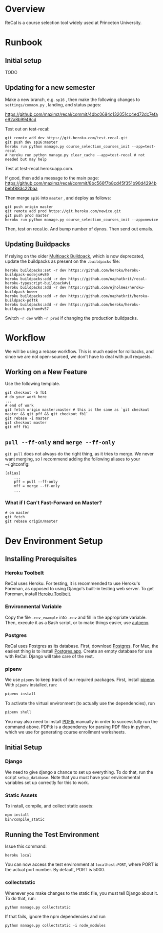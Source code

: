 # Overview

ReCal is a course selection tool widely used at Princeton University.

# Runbook

## Initial setup

TODO

## Updating for a new semester

Make a new branch, e.g. `sp16` , then make the following changes to `settings/common.py` , landing, and status pages:

https://github.com/maximz/recal/commit/4dbc0684c132051cc4ed72dc7efae92a8b9949cd 

Test out on test-recal:


    git remote add dev https://git.heroku.com/test-recal.git
    git push dev sp16:master
    heroku run python manage.py course_selection_courses_init --app=test-recal
    # heroku run python manage.py clear_cache --app=test-recal # not needed but may help

Test at test-recal.herokuapp.com.

If good, then add a message to the main page: https://github.com/maximz/recal/commit/8bc566f7b8cd45f351b90d4294bbebf883c22baa

Then merge `sp16` into `master` , and deploy as follows:


    git push origin master
    git remote add prod https://git.heroku.com/newice.git
    git push prod master
    heroku run python manage.py course_selection_courses_init --app=newice

Then, test on recal.io.
And bump number of dynos.
Then send out emails.

## Updating Buildpacks

If relying on the older [Multipack Buildpack](https://github.com/ddollar/heroku-buildpack-multi), which is now deprecated, update the buildpacks as present on the `.buildpacks` file:


    heroku buildpacks:set -r dev https://github.com/heroku/heroku-buildpack-nodejs#v80
    heroku buildpacks:add -r dev https://github.com/naphatkrit/recal-heroku-typescript-buildpack#v1
    heroku buildpacks:add -r dev https://github.com/ejholmes/heroku-buildpack-bower
    heroku buildpacks:add -r dev https://github.com/naphatkrit/heroku-buildpack-pdftk
    heroku buildpacks:add -r dev https://github.com/heroku/heroku-buildpack-python#v57

Switch `-r dev` with `-r prod` if changing the production buildpacks.

# Workflow
We will be using a rebase workflow. This is much easier for rollbacks, and since we are not open-sourced, we don't have to deal with pull requests.

## Working on a New Feature
Use the following template.
```
git checkout -b fb1
# do your work here
...
# end of work
git fetch origin master:master # this is the same as `git checkout master && git pff && git checkout fb1`
git rebase -i master
git checkout master
git mff fb1
```

## `pull --ff-only` and `merge --ff-only`
`git pull` does not always do the right thing, as it tries to merge. We never want merging, so I recommend adding the following aliases to your ~/.gitconfig:

```
[alias]
    ...
    pff = pull --ff-only
    mff = merge --ff-only
    ...
```

### What if I Can't Fast-Forward on Master?
```
# on master
git fetch
git rebase origin/master
```

# Dev Environment Setup
## Installing Prerequisites
### Heroku Toolbelt
ReCal uses Heroku. For testing, it is recommended to use Heroku's Foreman, as opposed to using Django's built-in testing web server. To get Foreman, install [Heroku Toolbelt](https://toolbelt.heroku.com/).

### Environmental Variable
Copy the file `.env_example` into `.env` and fill in the appropriate variable. Then, execute it as a Bash script, or to make things easier, use [autoenv](https://github.com/kennethreitz/autoenv).

### Postgres
ReCal uses Postgres as its database. First, download [Postgres](http://www.postgresql.org/). For Mac, the easiest thing is to install [Postgres.app](http://postgresapp.com/). Create an empty database for use with ReCal. Django will take care of the rest.

### pipenv

We use `pipenv` to keep track of our required packages. First, install [pipenv](https://github.com/kennethreitz/pipenv). With `pipenv` installed, run:

```bash
pipenv install
```

To activate the virtual environment (to actually use the dependencies), run

```bash
pipenv shell
```

You may also need to install [PDFtk](https://www.pdflabs.com/tools/pdftk-the-pdf-toolkit/) manually in order to successfully run the command above. PDFtk is a dependency for parsing PDF files in python, which we use for generating course enrollment worksheets.

## Initial Setup
### Django
We need to give django a chance to set up everything. To do that, run the script `setup_database`. Note that you must have your environmental variables set up correctly for this to work.

### Static Assets

To install, compile, and collect static assets:

```bash
npm install
bin/compile_static
```

## Running the Test Environment
Issue this command:

```
heroku local
```

You can now access the test environment at `localhost:PORT`, where PORT is the actual port number. By default, PORT is 5000.

### collectstatic
Whenever you make changes to the static file, you must tell Django about it. To do that, run:

```
python manage.py collectstatic
```

If that fails, ignore the npm dependencies and run

```
python manage.py collectstatic -i node_modules
```